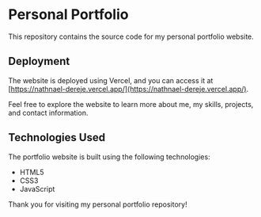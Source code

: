 # Personal Portfolio

This repository contains the source code for my personal portfolio website.

## Deployment

The website is deployed using Vercel, and you can access it at [https://nathnael-dereje.vercel.app/](https://nathnael-dereje.vercel.app/).

Feel free to explore the website to learn more about me, my skills, projects, and contact information.

## Technologies Used

The portfolio website is built using the following technologies:

- HTML5
- CSS3
- JavaScript

Thank you for visiting my personal portfolio repository!